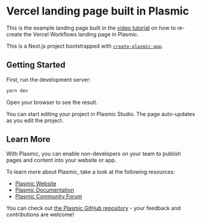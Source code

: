 # Vercel landing page built in Plasmic

This is the example landing page built in the [video tutorial](https://www.youtube.com/watch?v=itvbmgLZvcM) on how to re-create the Vercel Workflows landing page in Plasmic.

This is a Next.js project bootstrapped with [`create-plasmic-app`](https://www.npmjs.com/package/create-plasmic-app).

## Getting Started

First, run the development server:

```bash
yarn dev
```

Open your browser to see the result.

You can start editing your project in Plasmic Studio. The page auto-updates as you edit the project.

## Learn More

With Plasmic, you can enable non-developers on your team to publish pages and content into your website or app.

To learn more about Plasmic, take a look at the following resources:

- [Plasmic Website](https://www.plasmic.app/)
- [Plasmic Documentation](https://docs.plasmic.app/learn/)
- [Plasmic Community Forum](https://forum.plasmic.app/)

You can check out [the Plasmic GitHub repository](https://github.com/plasmicapp/plasmic) - your feedback and contributions are welcome!
